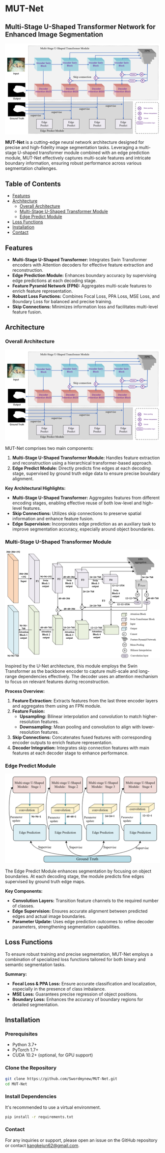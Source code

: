 # MUT-Net

## Multi-Stage U-Shaped Transformer Network for Enhanced Image Segmentation

![MUT-Net Framework](s.png)

**MUT-Net** is a cutting-edge neural network architecture designed for precise and high-fidelity image segmentation tasks. Leveraging a multi-stage U-shaped transformer module combined with an edge prediction module, MUT-Net effectively captures multi-scale features and intricate boundary information, ensuring robust performance across various segmentation challenges.

## Table of Contents

- [Features](#features)
- [Architecture](#architecture)
  - [Overall Architecture](#overall-architecture)
  - [Multi-Stage U-Shaped Transformer Module](#multi-stage-u-shaped-transformer-module)
  - [Edge Predict Module](#edge-predict-module)
- [Loss Functions](#loss-functions)
- [Installation](#installation)
- [Contact](#contact)


## Features

- **Multi-Stage U-Shaped Transformer:** Integrates Swin Transformer encoders with Attention decoders for effective feature extraction and reconstruction.
- **Edge Prediction Module:** Enhances boundary accuracy by supervising edge predictions at each decoding stage.
- **Feature Pyramid Network (FPN):** Aggregates multi-scale features to enrich feature representation.
- **Robust Loss Functions:** Combines Focal Loss, PPA Loss, MSE Loss, and Boundary Loss for balanced and precise training.
- **Skip Connections:** Minimizes information loss and facilitates multi-level feature fusion.

## Architecture

### Overall Architecture

![MUT-Net Architecture](s.png)

MUT-Net comprises two main components:

1. **Multi-Stage U-Shaped Transformer Module:** Handles feature extraction and reconstruction using a hierarchical transformer-based approach.
2. **Edge Predict Module:** Directly predicts fine edges at each decoding stage, supervised by ground truth edge data to ensure precise boundary alignment.

**Key Architectural Highlights:**

- **Multi-Stage U-Shaped Transformer:** Aggregates features from different encoding stages, enabling effective reuse of both low-level and high-level features.
- **Skip Connections:** Utilizes skip connections to preserve spatial information and enhance feature fusion.
- **Edge Supervision:** Incorporates edge prediction as an auxiliary task to improve segmentation accuracy, especially around object boundaries.

### Multi-Stage U-Shaped Transformer Module

![Multi-Stage U-Shaped Transformer Module](all.png)

Inspired by the U-Net architecture, this module employs the Swin Transformer as the backbone encoder to capture multi-scale and long-range dependencies effectively. The decoder uses an attention mechanism to focus on relevant features during reconstruction.

**Process Overview:**

1. **Feature Extraction:** Extracts features from the last three encoder layers and aggregates them using an FPN module.
2. **Feature Fusion:** 
   - **Upsampling:** Bilinear interpolation and convolution to match higher-resolution features.
   - **Downsampling:** Mean pooling and convolution to align with lower-resolution features.
3. **Skip Connections:** Concatenates fused features with corresponding encoder outputs to enrich feature representation.
4. **Decoder Integration:** Integrates skip connection features with main features at each decoder stage to enhance performance.

### Edge Predict Module

![Edge Predict Module](ep.png)

The Edge Predict Module enhances segmentation by focusing on object boundaries. At each decoding stage, the module predicts fine edges supervised by ground truth edge maps.

**Key Components:**

- **Convolution Layers:** Transition feature channels to the required number of classes.
- **Edge Supervision:** Ensures accurate alignment between predicted edges and actual image boundaries.
- **Parameter Update:** Uses edge prediction outcomes to refine decoder parameters, strengthening segmentation capabilities.

## Loss Functions

To ensure robust training and precise segmentation, MUT-Net employs a combination of specialized loss functions tailored for both binary and semantic segmentation tasks.


**Summary:**

- **Focal Loss & PPA Loss:** Ensure accurate classification and localization, especially in the presence of class imbalance.
- **MSE Loss:** Guarantees precise regression of object positions.
- **Boundary Loss:** Enhances the accuracy of boundary regions for detailed segmentation.

## Installation

### Prerequisites

- Python 3.7+
- PyTorch 1.7+
- CUDA 10.2+ (optional, for GPU support)

### Clone the Repository

```bash
git clone https://github.com/Swordmynew/MUT-Net.git
cd MUT-Net

```
### Install Dependencies

It's recommended to use a virtual environment.

```bash
pip install -r requirements.txt
```

### Contact

For any inquiries or support, please open an issue on the GitHub repository or contact kangkejun62@gmail.com.
